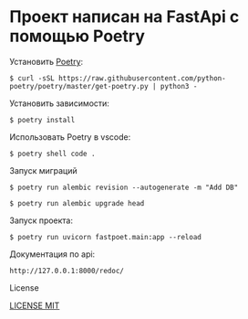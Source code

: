 # Проект написан на FastApi с помощью Poetry

Установить [Poetry](https://python-poetry.org/):
```
$ curl -sSL https://raw.githubusercontent.com/python-poetry/poetry/master/get-poetry.py | python3 -
```

Установить зависимости:
```
$ poetry install
```

Использовать Poetry в vscode:
```
$ poetry shell code .
```
Запуск миграций

```
$ poetry run alembic revision --autogenerate -m "Add DB"
```
```
$ poetry run alembic upgrade head
```
Запуск проекта:
```
$ poetry run uvicorn fastpoet.main:app --reload
```
Документация по api:

```
http://127.0.0.1:8000/redoc/
```
License

[LICENSE MIT](LICENSE)

